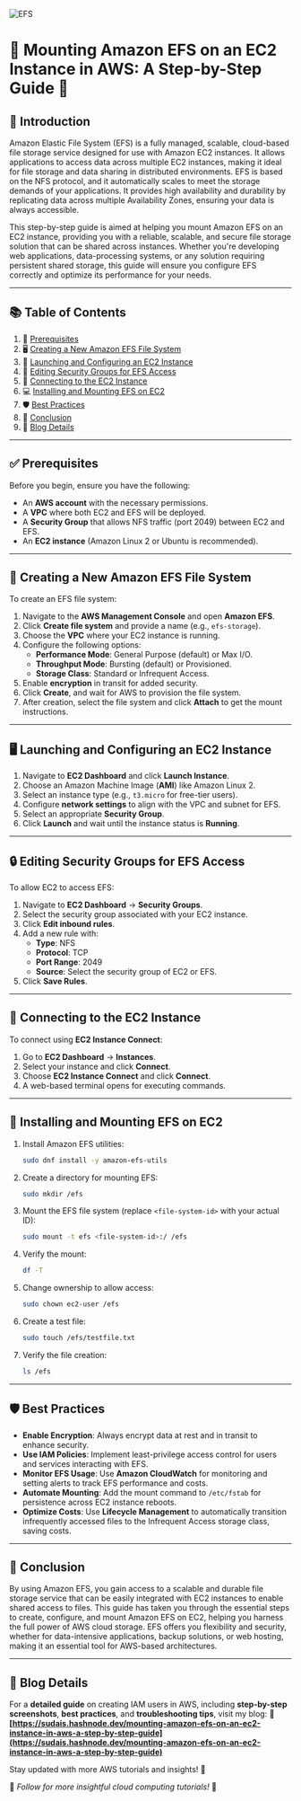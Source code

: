 
![EFS](https://github.com/user-attachments/assets/fb0bf393-60d3-4e0e-b3f0-485238488207)

# 🌟 **Mounting Amazon EFS on an EC2 Instance in AWS: A Step-by-Step Guide** 🚀



## 📌 **Introduction**  
Amazon Elastic File System (EFS) is a fully managed, scalable, cloud-based file storage service designed for use with Amazon EC2 instances. It allows applications to access data across multiple EC2 instances, making it ideal for file storage and data sharing in distributed environments. EFS is based on the NFS protocol, and it automatically scales to meet the storage demands of your applications. It provides high availability and durability by replicating data across multiple Availability Zones, ensuring your data is always accessible.

This step-by-step guide is aimed at helping you mount Amazon EFS on an EC2 instance, providing you with a reliable, scalable, and secure file storage solution that can be shared across instances. Whether you're developing web applications, data-processing systems, or any solution requiring persistent shared storage, this guide will ensure you configure EFS correctly and optimize its performance for your needs.

---

## 📚 **Table of Contents**  
1. 📑 [Prerequisites](#prerequisites)  
2. 🖥️ [Creating a New Amazon EFS File System](#creating-a-new-amazon-efs-file-system)  
3. 🚀 [Launching and Configuring an EC2 Instance](#launching-and-configuring-an-ec2-instance)  
4. 🔐 [Editing Security Groups for EFS Access](#editing-security-groups-for-efs-access)  
5. 🔌 [Connecting to the EC2 Instance](#connecting-to-the-ec2-instance)  
6. 💻 [Installing and Mounting EFS on EC2](#installing-and-mounting-efs-on-ec2)  
7. 🛡️ [Best Practices](#best-practices)  
8. 🎯 [Conclusion](#conclusion)  
9. 📝 [Blog Details](#blog-details)  

---

## ✅ **Prerequisites**  
Before you begin, ensure you have the following:  
- An **AWS account** with the necessary permissions.  
- A **VPC** where both EC2 and EFS will be deployed.  
- A **Security Group** that allows NFS traffic (port 2049) between EC2 and EFS.  
- An **EC2 instance** (Amazon Linux 2 or Ubuntu is recommended).  

---

## 📂 **Creating a New Amazon EFS File System**  
To create an EFS file system:
1. Navigate to the **AWS Management Console** and open **Amazon EFS**.
2. Click **Create file system** and provide a name (e.g., `efs-storage`).
3. Choose the **VPC** where your EC2 instance is running.
4. Configure the following options:
   - **Performance Mode**: General Purpose (default) or Max I/O.
   - **Throughput Mode**: Bursting (default) or Provisioned.
   - **Storage Class**: Standard or Infrequent Access.
5. Enable **encryption** in transit for added security.
6. Click **Create**, and wait for AWS to provision the file system.
7. After creation, select the file system and click **Attach** to get the mount instructions.

---

## 🖥️ **Launching and Configuring an EC2 Instance**  
1. Navigate to **EC2 Dashboard** and click **Launch Instance**.
2. Choose an Amazon Machine Image (**AMI**) like Amazon Linux 2.
3. Select an instance type (e.g., `t3.micro` for free-tier users).
4. Configure **network settings** to align with the VPC and subnet for EFS.
5. Select an appropriate **Security Group**.
6. Click **Launch** and wait until the instance status is **Running**.

---

## 🔒 **Editing Security Groups for EFS Access**  
To allow EC2 to access EFS:
1. Navigate to **EC2 Dashboard** → **Security Groups**.
2. Select the security group associated with your EC2 instance.
3. Click **Edit inbound rules**.
4. Add a new rule with:
   - **Type**: NFS
   - **Protocol**: TCP
   - **Port Range**: 2049
   - **Source**: Select the security group of EC2 or EFS.
5. Click **Save Rules**.

---

## 🔗 **Connecting to the EC2 Instance**  
To connect using **EC2 Instance Connect**:
1. Go to **EC2 Dashboard** → **Instances**.
2. Select your instance and click **Connect**.
3. Choose **EC2 Instance Connect** and click **Connect**.
4. A web-based terminal opens for executing commands.

---

## 📌 **Installing and Mounting EFS on EC2**  
1. Install Amazon EFS utilities:
   ```sh
   sudo dnf install -y amazon-efs-utils
   ```
2. Create a directory for mounting EFS:
   ```sh
   sudo mkdir /efs
   ```
3. Mount the EFS file system (replace `<file-system-id>` with your actual ID):
   ```sh
   sudo mount -t efs <file-system-id>:/ /efs
   ```
4. Verify the mount:
   ```sh
   df -T
   ```
5. Change ownership to allow access:
   ```sh
   sudo chown ec2-user /efs
   ```
6. Create a test file:
   ```sh
   sudo touch /efs/testfile.txt
   ```
7. Verify the file creation:
   ```sh
   ls /efs
   ```
---

## 🛡️ **Best Practices**  
- **Enable Encryption**: Always encrypt data at rest and in transit to enhance security.
- **Use IAM Policies**: Implement least-privilege access control for users and services interacting with EFS.
- **Monitor EFS Usage**: Use **Amazon CloudWatch** for monitoring and setting alerts to track EFS performance and costs.
- **Automate Mounting**: Add the mount command to `/etc/fstab` for persistence across EC2 instance reboots.
- **Optimize Costs**: Use **Lifecycle Management** to automatically transition infrequently accessed files to the Infrequent Access storage class, saving costs.

---

## 🎯 **Conclusion**  
By using Amazon EFS, you gain access to a scalable and durable file storage service that can be easily integrated with EC2 instances to enable shared access to files. This guide has taken you through the essential steps to create, configure, and mount Amazon EFS on EC2, helping you harness the full power of AWS cloud storage. EFS offers you flexibility and security, whether for data-intensive applications, backup solutions, or web hosting, making it an essential tool for AWS-based architectures.

---

## 📝 **Blog Details**  

For a **detailed guide** on creating IAM users in AWS, including **step-by-step screenshots**, **best practices**, and **troubleshooting tips**, 
visit my blog:  🔗 **[https://sudais.hashnode.dev/mounting-amazon-efs-on-an-ec2-instance-in-aws-a-step-by-step-guide](https://sudais.hashnode.dev/mounting-amazon-efs-on-an-ec2-instance-in-aws-a-step-by-step-guide)**  

Stay updated with more AWS tutorials and insights! 🚀

📌 *Follow for more insightful cloud computing tutorials!* 🚀  




